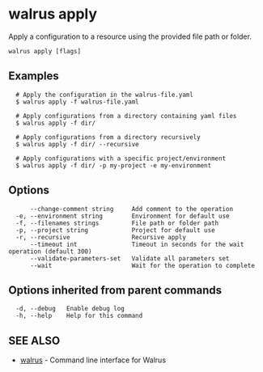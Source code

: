 # walrus apply

Apply a configuration to a resource using the provided file path or folder.

```
walrus apply [flags]
```

## Examples

```
  # Apply the configuration in the walrus-file.yaml 
  $ walrus apply -f walrus-file.yaml

  # Apply configurations from a directory containing yaml files
  $ walrus apply -f dir/

  # Apply configurations from a directory recursively
  $ walrus apply -f dir/ --recursive

  # Apply configurations with a specific project/environment
  $ walrus apply -f dir/ -p my-project -e my-environment

```

## Options

```
      --change-comment string     Add comment to the operation
  -e, --environment string        Environment for default use
  -f, --filenames strings         File path or folder path
  -p, --project string            Project for default use
  -r, --recursive                 Recursive apply
      --timeout int               Timeout in seconds for the wait operation (default 300)
      --validate-parameters-set   Validate all parameters set
      --wait                      Wait for the operation to complete
```

## Options inherited from parent commands

```
  -d, --debug   Enable debug log
  -h, --help    Help for this command
```

## SEE ALSO

* [walrus](../walrus)	 - Command line interface for Walrus

